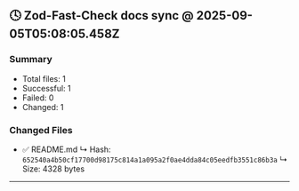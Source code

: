 ## 🕓 Zod-Fast-Check docs sync @ 2025-09-05T05:08:05.458Z

### Summary
- Total files: 1
- Successful: 1
- Failed: 0
- Changed: 1

### Changed Files
- ✅ README.md
  ↳ Hash: `652540a4b50cf17700d98175c814a1a095a2f0ae4dda84c05eedfb3551c86b3a`
  ↳ Size: 4328 bytes

---

